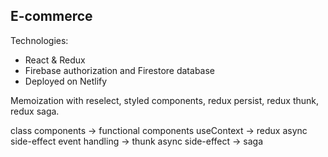 ## E-commerce

Technologies:
- React & Redux
- Firebase authorization and Firestore database
- Deployed on Netlify


Memoization with reselect, styled components, redux persist, redux thunk, redux saga.

class components -> functional components
useContext -> redux
async side-effect event handling -> thunk
async side-effect -> saga
